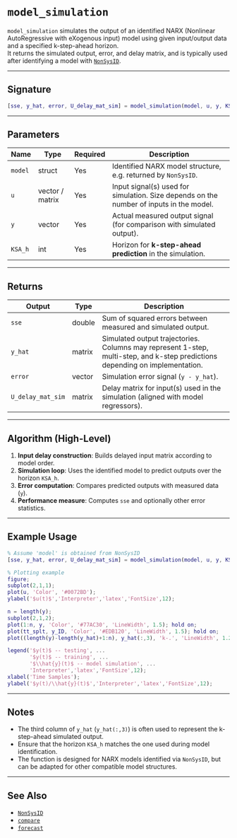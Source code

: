 # `model_simulation`

`model_simulation` simulates the output of an identified NARX (Nonlinear AutoRegressive with eXogenous input) model using given input/output data and a specified k-step-ahead horizon.  
It returns the simulated output, error, and delay matrix, and is typically used after identifying a model with [`NonSysID`](./NonSysID_Documentation.md).

---

## Signature

```matlab
[sse, y_hat, error, U_delay_mat_sim] = model_simulation(model, u, y, KSA_h)
```

---

## Parameters

| Name    | Type     | Required | Description |
|---------|----------|----------|-------------|
| `model` | struct   | Yes | Identified NARX model structure, e.g. returned by `NonSysID`. |
| `u`     | vector / matrix | Yes | Input signal(s) used for simulation. Size depends on the number of inputs in the model. |
| `y`     | vector   | Yes | Actual measured output signal (for comparison with simulated output). |
| `KSA_h` | int      | Yes | Horizon for **k-step-ahead prediction** in the simulation. |

---

## Returns

| Output             | Type     | Description |
|--------------------|----------|-------------|
| `sse`              | double   | Sum of squared errors between measured and simulated output. |
| `y_hat`            | matrix   | Simulated output trajectories. Columns may represent 1-step, multi-step, and k-step predictions depending on implementation. |
| `error`            | vector   | Simulation error signal (`y - y_hat`). |
| `U_delay_mat_sim`  | matrix   | Delay matrix for input(s) used in the simulation (aligned with model regressors). |

---

## Algorithm (High-Level)

1. **Input delay construction**: Builds delayed input matrix according to model order.  
2. **Simulation loop**: Uses the identified model to predict outputs over the horizon `KSA_h`.  
3. **Error computation**: Compares predicted outputs with measured data (`y`).  
4. **Performance measure**: Computes `sse` and optionally other error statistics.  

---

## Example Usage

```matlab
% Assume 'model' is obtained from NonSysID
[sse, y_hat, error, U_delay_mat_sim] = model_simulation(model, u, y, KSA_h);

% Plotting example
figure;
subplot(2,1,1);
plot(u, 'Color', '#0072BD');
ylabel('$u(t)$','Interpreter','latex','FontSize',12);

n = length(y);
subplot(2,1,2);
plot(1:n, y, 'Color', '#77AC30', 'LineWidth', 1.5); hold on;
plot(tt_splt, y_ID, 'Color', '#EDB120', 'LineWidth', 1.5); hold on;
plot((length(y)-length(y_hat)+1:n), y_hat(:,3), 'k-.', 'LineWidth', 1.25);

legend('$y(t)$ -- testing', ...
       '$y(t)$ -- training', ...
       '$\\hat{y}(t)$ -- model simulation', ...
       'Interpreter','latex','FontSize',12);
xlabel('Time Samples');
ylabel('$y(t)/\\hat{y}(t)$','Interpreter','latex','FontSize',12);
```

---

## Notes

- The third column of `y_hat` (`y_hat(:,3)`) is often used to represent the k-step-ahead simulated output.  
- Ensure that the horizon `KSA_h` matches the one used during model identification.  
- The function is designed for NARX models identified via `NonSysID`, but can be adapted for other compatible model structures.  

---

## See Also

- [`NonSysID`](./NonSysID_Documentation.md)  
- [`compare`](https://www.mathworks.com/help/ident/ref/compare.html)  
- [`forecast`](https://www.mathworks.com/help/ident/ref/forecast.html)  
